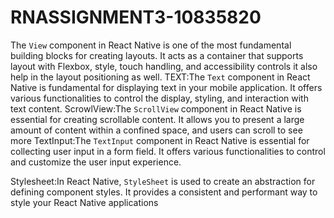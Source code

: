 # RNASSIGNMENT3-10835820
The `View` component in React Native is one of the most fundamental building blocks for creating layouts. It acts as a container that supports layout with Flexbox, style, touch handling, and accessibility controls
it also help in the layout positioning as well.
TEXT:The `Text` component in React Native is fundamental for displaying text in your mobile application. It offers various functionalities to control the display, styling, and interaction with text content.
ScrowlView:The `ScrollView` component in React Native is essential for creating scrollable content. It allows you to present a large amount of content within a confined space, and users can scroll to see more
TextInput:The `TextInput` component in React Native is essential for collecting user input in a form field. It offers various functionalities to control and customize the user input experience.

Stylesheet:In React Native, `StyleSheet` is used to create an abstraction for defining component styles. It provides a consistent and performant way to style your React Native applications

